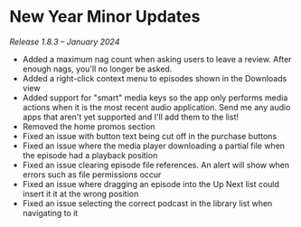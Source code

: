 # New Year Minor Updates
*Release 1.8.3 – January 2024*

- Added a maximum nag count when asking users to leave a review. After enough nags, you'll no longer be asked. 
- Added a right-click context menu to episodes shown in the Downloads view
- Added support for "smart" media keys so the app only performs media actions when it is the most recent audio application. Send me any audio apps that aren't yet supported and I'll add them to the list!
- Removed the home promos section
- Fixed an issue with button text being cut off in the purchase buttons
- Fixed an issue where the media player downloading a partial file when the episode had a playback position
- Fixed an issue clearing episode file references. An alert will show when errors such as file permissions occur
- Fixed an issue where dragging an episode into the Up Next list could insert it it at the wrong position
- Fixed an issue selecting the correct podcast in the library list when navigating to it
